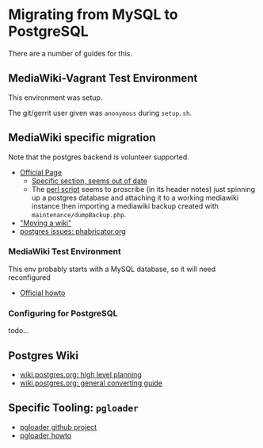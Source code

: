# Migrating from MySQL to PostgreSQL

There are a number of guides for this.


## MediaWiki-Vagrant Test Environment

This environment was setup.

The git/gerrit user given was `anonymous` during `setup.sh`.


## MediaWiki specific migration

Note that the postgres backend is volunteer supported.

- [Official Page](https://www.mediawiki.org/wiki/Manual:PostgreSQL)
  - [Specific section, seems out of date](https://www.mediawiki.org/wiki/Manual:PostgreSQL#From_MySQL_to_PostgreSQL)
  - The [perl script](https://phabricator.wikimedia.org/source/mediawiki/browse/master/maintenance/postgres/mediawiki_mysql2postgres.pl) seems to proscribe (in its header notes) just spinning up a postgres database and attaching it to a working mediawiki instance then importing a mediawiki backup created with `maintenance/dumpBackup.php`.
- ["Moving a wiki"](https://www.mediawiki.org/wiki/Manual:Moving_a_wiki)
- [postgres issues: phabricator.org](https://phabricator.wikimedia.org/maniphest/query/1nNRlmUp59G3/#R)

### MediaWiki Test Environment

This env probably starts with a MySQL database, so it will need reconfigured

- [Official howto](https://www.mediawiki.org/wiki/MediaWiki-Vagrant) 

### Configuring for PostgreSQL

todo...


## Postgres Wiki

- [wiki.postgres.org: high level planning](https://wiki.postgresql.org/wiki/How_to_make_a_proper_migration_from_MySQL_to_PostgreSQL)
- [wiki.postgres.org: general converting guide](https://wiki.postgresql.org/wiki/Converting_from_other_Databases_to_PostgreSQL)

## Specific Tooling: `pgloader`

- [pgloader github project](https://github.com/dimitri/pgloader)
- [pgloader howto](https://pgloader.io/howto/mysql.html)
